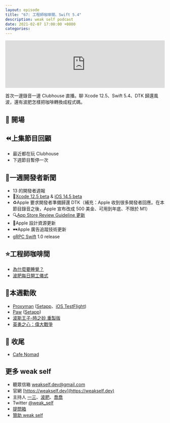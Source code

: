 ```yaml
---
layout: episode
title: "67: 工程師咖啡間、Swift 5.4"
description: weak self podcast
date: 2021-02-07 17:00:00 +0800
categories: 
---
```

<iframe src="https://www.listennotes.com/embedded/e/50da199d61624fb3be670ea3d58cc94f/" width="100%" style="width: 1px; min-width: 100%;" frameborder="0" scrolling="no" loading="lazy"></iframe>

首次一邊錄音一邊 Clubhouse 直播。聊 Xcode 12.5、Swift 5.4、DTK 歸還風波，還有波肥怎樣把咖啡轉換成程式碼。

## 👋 開場

## ⏪上集節目回顧

- 最近都在玩 Clubhouse
- 下週節目暫停一次

## 📰一週開發者新聞

- 13 的開發者週報
- 🧪[Xcode 12.5 beta](https://developer.apple.com/documentation/xcode-release-notes/xcode-12_5-beta-release-notes) & [iOS 14.5 beta](https://developer.apple.com/documentation/ios-ipados-release-notes/ios-ipados-14_5-beta-release-notes/)
- ♻️Apple 要求開發者準備歸還 DTK（補充：Apple 收到很多開發者回應。在本節目錄音之後，Apple 宣布改成 500 美金、可用到年底、不限於 M1）
- 🔍[App Store Review Guideline 更新](https://developer.apple.com/news/?id=3ozbk628)
- 🎨Apple 設計資源更新
- 🕶Apple 廣告追蹤技術更新
- [gRPC Swift](https://github.com/grpc/grpc-swift) 1.0 release

## ⭐️工程師咖啡間

- [為什麼要睡覺？](https://www.kobo.com/tw/zh/ebook/qufxmimzkz6ey4tp5ucgbw)
- [波肥每日開工儀式](https://twitter.com/PofatTseng/status/1357907667184807936?s=20)

## 💸本週勸敗

- [Proxyman](https://proxyman.io) ([Setapp](https://go.setapp.com/invite/ethanhuang13)、[iOS TestFlight](https://twitter.com/proxyman_app/status/1357314980471656450?s=20))
- [Paw](https://paw.cloud) ([Setapp](https://go.setapp.com/invite/ethanhuang13))
- [波斯王子-時之砂 重製版](https://www.ubisoft.com.tw/category/games/popstr/)
- [英勇之心：偉大戰爭](https://zh.m.wikipedia.org/wiki/英勇之心：偉大戰爭)

## 👋 收尾

- [Cafe Nomad](https://cafenomad.tw)

## 更多 weak self

* 聽眾信箱 [weakself.dev@gmail.com](mailto:weakself.dev@gmail.com)
* 官網 [https://weakself.dev](https://weakself.dev)
* 主持人 [一三](https://twitter.com/ethanhuang13)、[波肥](https://twitter.com/PofatTseng)、[喬喬](https://twitter.com/joe_trash_talk)
* Twitter [@weak_self](https://twitter.com/weak_self)
* [提問箱](https://peing.net/zh-TW/weak_self)
* [贊助 weak self](https://weakself.dev/#donation)